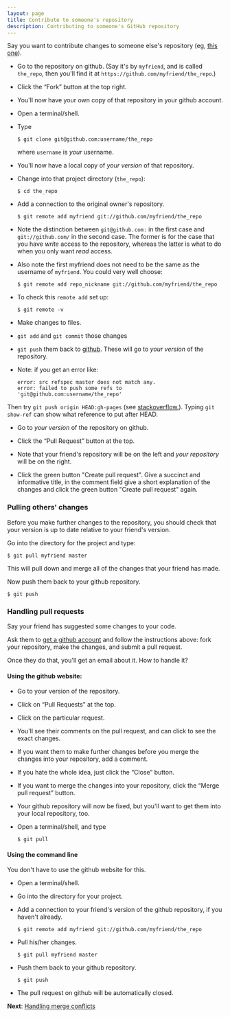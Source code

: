 ```yaml
---
layout: page
title: Contribute to someone's repository
description: Contributing to someone's GitHub repository
---
```


Say you want to contribute changes to someone else's repository (eg,
[this one](https://github.com/kbroman/github_tutorial)).

- Go to the repository on github.  (Say it's by `myfriend`, and is
  called `the_repo`, then you'll find it at `https://github.com/myfriend/the_repo`.)

- Click the &ldquo;Fork&rdquo; button at the top right.

- You'll now have your own copy of that repository in your github account.

- Open a terminal/shell.

- Type

      $ git clone git@github.com:username/the_repo

  where `username` is _your_ username.

- You'll now have a local copy of _your version_ of that repository.

- Change into that project directory (`the_repo`):

      $ cd the_repo

- Add a connection to the original owner's repository.

      $ git remote add myfriend git://github.com/myfriend/the_repo

- Note the distinction between `git@github.com:` in the first case and
  `git://github.com/` in the second case.  The former is for the case
  that you have _write_ access to the repository, whereas the latter is
  what to do when you only want _read_ access.

- Also note the first myfriend does not need to be the same as the username of `myfriend`.  You could very well choose:

      $ git remote add repo_nickname git://github.com/myfriend/the_repo

- To check this `remote add` set up:

      $ git remote -v

- Make changes to files.

- `git add` and `git commit` those changes

- `git push` them back to [github](https://github.com).  These will go
  to _your version_ of the repository.

- Note: if you get an error like:

      error: src refspec master does not match any.
      error: failed to push some refs to 'git@github.com:username/the_repo'

Then try `git push origin HEAD:gh-pages` (see [stackoverflow.](https://stackoverflow.com/questions/4181861/src-refspec-master-does-not-match-any-when-pushing-commits-in-git)). Typing `git show-ref` can show what reference to put after HEAD.

- Go to _your version_ of the repository on github.

- Click the &ldquo;Pull Request&rdquo; button at the top.

- Note that your friend's repository will be on the left and _your
  repository_ will be on the right.

- Click the green button "Create pull request".  Give a succinct and informative title, in the comment field give a short explanation of the changes and click the green button "Create pull request" again.


### Pulling others' changes

Before you make further changes to the repository, you should check
that your version is up to date relative to your friend's version.

Go into the directory for the project and type:

    $ git pull myfriend master

This will pull down and merge all of the changes that your friend has
made.

Now push them back to your github repository.

    $ git push


### Handling pull requests

Say your friend has suggested some changes to your code.

Ask them to [get a github account](first_use.html) and follow the
instructions above: fork your
repository, make the changes, and submit a pull request.

Once they do that, you'll get an email about it.  How to handle it?

#### Using the github website:

- Go to your version of the repository.

- Click on &ldquo;Pull Requests&rdquo; at the top.

- Click on the particular request.

- You'll see their comments on the pull request, and can click to see
  the exact changes.

- If you want them to make further changes before you merge
  the changes into your repository, add a comment.

- If you hate the whole idea, just click the &ldquo;Close&rdquo;
  button.

- If you want to merge the changes into your repository, click the
  &ldquo;Merge pull request&rdquo; button.

- Your github repository will now be fixed, but you'll want to get
  them into your local repository, too.

- Open a terminal/shell, and type

      $ git pull

#### Using the command line

You don't have to use the github website for this.

- Open a terminal/shell.

- Go into the directory for your project.

- Add a connection to your friend's version of the github repository,
  if you haven't already.

      $ git remote add myfriend git://github.com/myfriend/the_repo

- Pull his/her changes.

      $ git pull myfriend master

- Push them back to your github repository.

      $ git push

- The pull request on github will be automatically closed.

**Next**: [Handling merge conflicts](merge_conflicts.html)
